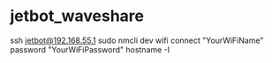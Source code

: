 # jetbot_waveshare

ssh jetbot@192.168.55.1
sudo nmcli dev wifi connect "YourWiFiName" password "YourWiFiPassword"
hostname -I
